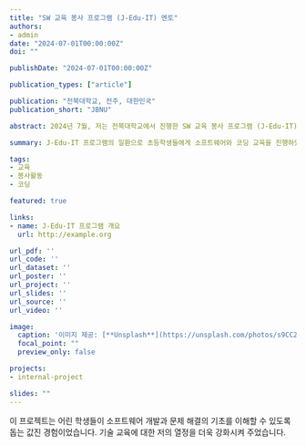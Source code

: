 ```yaml
---
title: "SW 교육 봉사 프로그램 (J-Edu-IT) 멘토"
authors:
- admin
date: "2024-07-01T00:00:00Z"
doi: ""

publishDate: "2024-07-01T00:00:00Z"

publication_types: ["article"]

publication: "전북대학교, 전주, 대한민국"
publication_short: "JBNU"

abstract: 2024년 7월, 저는 전북대학교에서 진행한 SW 교육 봉사 프로그램 (J-Edu-IT)에 멘토로 참여했습니다. 이 프로그램을 통해 초등학교를 방문하여 학생들에게 소프트웨어와 코딩에 대해 교육하고, 오늘날 기술이 작동하는 원리를 이해하는 데 도움을 주었습니다.

summary: J-Edu-IT 프로그램의 일환으로 초등학생들에게 소프트웨어와 코딩 교육을 진행하였습니다.

tags:
- 교육
- 봉사활동
- 코딩

featured: true

links:
- name: J-Edu-IT 프로그램 개요
  url: http://example.org

url_pdf: ''
url_code: ''
url_dataset: ''
url_poster: ''
url_project: ''
url_slides: ''
url_source: ''
url_video: ''

image:
  caption: '이미지 제공: [**Unsplash**](https://unsplash.com/photos/s9CC2SKySJM)'
  focal_point: ""
  preview_only: false

projects:
- internal-project

slides: ""
---
```

이 프로젝트는 어린 학생들이 소프트웨어 개발과 문제 해결의 기초를 이해할 수 있도록 돕는 값진 경험이었습니다. 기술 교육에 대한 저의 열정을 더욱 강화시켜 주었습니다.
